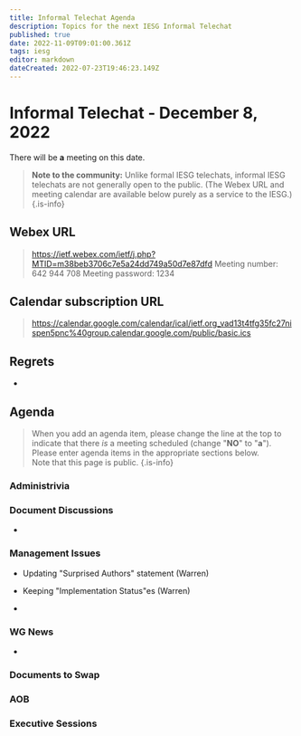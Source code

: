 ```yaml
---
title: Informal Telechat Agenda
description: Topics for the next IESG Informal Telechat
published: true
date: 2022-11-09T09:01:00.361Z
tags: iesg
editor: markdown
dateCreated: 2022-07-23T19:46:23.149Z
---
```


# Informal Telechat - December 8, 2022
 There will be **a** meeting on this date.

> **Note to the community:** Unlike formal IESG telechats, informal IESG telechats are not generally open to the public. (The Webex URL and meeting calendar are available below purely as a service to the IESG.)
{.is-info}


## Webex URL

> https://ietf.webex.com/ietf/j.php?MTID=m38beb3706c7e5a24dd749a50d7e87dfd
Meeting number: 642 944 708
Meeting password: 1234 

## Calendar subscription URL

> https://calendar.google.com/calendar/ical/ietf.org_vad13t4tfg35fc27nispen5pnc%40group.calendar.google.com/public/basic.ics


## Regrets

* 

## Agenda

> When you add an agenda item, please change the line at the top to indicate that there *is* a meeting scheduled (change "**NO**" to "**a**"). Please enter agenda items in the appropriate sections below.<br>
Note that this page is public.
{.is-info}

### Administrivia

### Document Discussions

  * 

### Management Issues


- Updating "Surprised Authors" statement (Warren)

- Keeping "Implementation Status"es (Warren)

- 

### WG News 

- 

### Documents to Swap 

### AOB

### Executive Sessions


